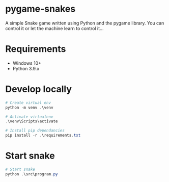 # pygame-snakes

A simple Snake game written using Python and the pygame library.  You can control it or let the machine learn to control it...


# Requirements

- Windows 10+
- Python 3.9.x


# Develop locally

```powershell
# Create virtual env
python -m venv .\venv

# Activate virtualenv
.\venv\Scripts\activate

# Install pip dependancies
pip install -r .\requirements.txt
```

# Start snake

```powershell
# Start snake
python .\src\program.py
```
